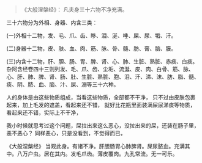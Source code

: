 > 《大般涅槃经》：
> 凡夫身三十六物不净充满。

三十六物分为外相、身器、内含三类：

(一)外相十二物，发、毛、爪、齿、眵、泪、涎、唾、屎、尿、垢、汗。

(二)身器十二物，皮、肤、血、肉、筋、脉、骨、髓、肪、膏、脑、膜。

(三)内含十二物，肝、胆、肠、胃、脾、肾、心、肺、生脏、熟脏、赤痰、白痰。杂阿含经卷四十三则列发、毛、爪、齿、尘垢、流涎、皮、肉、白骨、筋、脉、心、肝、肺、脾、肾、肠、肚、生脏、熟脏、胞、泪、汗、涕、沫、肪、脂、髓、痰、阴、脓、血、脑、汁、屎、溺等三十六种。

人的身体是由这些物质组成，当看这些物质，全部都不干净，
只不过由皮肤包裹起来，加上毛发的遮盖，看起来还不错，
就好比花瓶里面装满屎尿涕痰等物质，看起来还不错，实际上不干净，

我小时候就思考过这个问题，屎拉出来这么恶心，没拉出来的屎，还装在肠子里，恶不恶心？
同样恶心，只是没看到，不觉得而已，

﻿《大般涅槃经》
当观此身。有诸不净。肝胆肠胃心肺脾肾。屎尿脓血。充满其中。八万户虫。居在其内。发毛爪齿。薄皮覆肉。九孔常流。无一可乐。